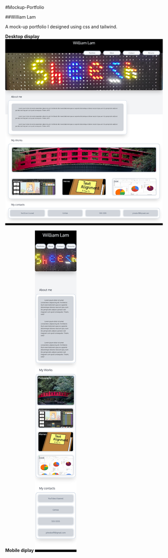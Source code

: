 #Mockup-Portfolio

##William Lam

A mock-up portfolio I designed using css and tailwind.

**Desktop display**
![img of mockup-desktop](https://github.com/Williamlam343/mockup-portfolio/blob/main/img/mock-up-desktop.png)

**Mobile diplay**
![img of mockup-mobile](https://github.com/Williamlam343/mockup-portfolio/blob/main/img/mock-up-mobile.png)
